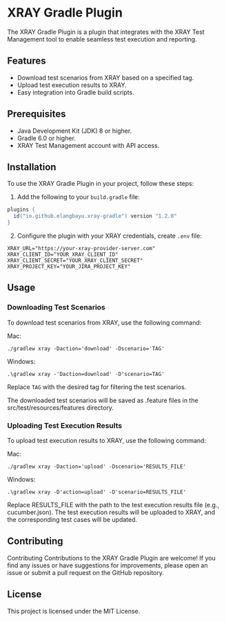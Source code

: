 # XRAY Gradle Plugin

The XRAY Gradle Plugin is a plugin that integrates with the XRAY Test Management tool to enable seamless test
execution and reporting.

## Features

- Download test scenarios from XRAY based on a specified tag.
- Upload test execution results to XRAY.
- Easy integration into Gradle build scripts.

## Prerequisites

- Java Development Kit (JDK) 8 or higher.
- Gradle 6.0 or higher.
- XRAY Test Management account with API access.

## Installation

To use the XRAY Gradle Plugin in your project, follow these steps:

1. Add the following to your `build.gradle` file:

```groovy
plugins {
  id("io.github.elangbayu.xray-gradle") version "1.2.0"
}
```

2. Configure the plugin with your XRAY credentials, create `.env` file:

```dotenv
XRAY_URL="https://your-xray-provider-server.com"
XRAY_CLIENT_ID="YOUR_XRAY_CLIENT_ID"
XRAY_CLIENT_SECRET="YOUR_XRAY_CLIENT_SECRET"
XRAY_PROJECT_KEY="YOUR_JIRA_PROJECT_KEY"
```

## Usage

### Downloading Test Scenarios

To download test scenarios from XRAY, use the following command:

Mac:

```shell
./gradlew xray -Daction='download' -Dscenario='TAG'
```

Windows:

```shell
.\gradlew xray -'Daction=download' -D'scenario=TAG'
```

Replace `TAG` with the desired tag for filtering the test scenarios.

The downloaded test scenarios will be saved as .feature files in the src/test/resources/features directory.

### Uploading Test Execution Results

To upload test execution results to XRAY, use the following command:

Mac:

```shell
./gradlew xray -Daction='upload' -Dscenario='RESULTS_FILE'
```

Windows:

```shell
.\gradlew xray -D'action=upload' -D'scenario=RESULTS_FILE'
```

Replace RESULTS_FILE with the path to the test execution results file (e.g., cucumber.json).
The test execution results will be uploaded to XRAY, and the corresponding test cases will be updated.

## Contributing

Contributing
Contributions to the XRAY Gradle Plugin are welcome! If you find any issues or have suggestions for improvements, please
open an issue or submit a pull request on the GitHub repository.

## License

This project is licensed under the MIT License.
